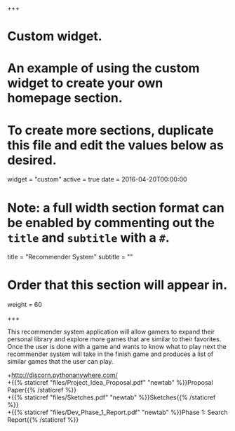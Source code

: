 +++
# Custom widget.
# An example of using the custom widget to create your own homepage section.
# To create more sections, duplicate this file and edit the values below as desired.
widget = "custom"
active = true
date = 2016-04-20T00:00:00

# Note: a full width section format can be enabled by commenting out the `title` and `subtitle` with a `#`.
title = "Recommender System"
subtitle = ""

# Order that this section will appear in.
weight = 60

+++

This recommender system application will allow gamers to expand their personal library and explore more games that are similar to their favorites. Once the user is done with a game and wants to know what to play next the recommender system will take in the finish game and produces a list of similar games that the user can play.  

  +http://discorn.pythonanywhere.com/                                                            
  +{{% staticref "files/Project_Idea_Proposal.pdf" "newtab" %}}Proposal Paper{{% /staticref %}}    
  +{{% staticref "files/Sketches.pdf" "newtab" %}}Sketches{{% /staticref %}}                    
  +{{% staticref "files/Dev_Phase_1_Report.pdf" "newtab" %}}Phase 1: Search Report{{% /staticref %}}  
